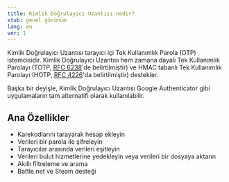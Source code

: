 ```yaml
---
title: Kimlik Doğrulayıcı Uzantısı nedir?
stub: genel görünüm
lang: en
ver: 1
---
```


Kimlik Doğrulayıcı Uzantısı tarayıcı içi Tek Kullanımlık Parola (OTP) istemcisidir. Kimlik Doğrulayıcı Uzantısı hem zamana dayalı Tek Kullanımlık Parolayı (TOTP, [RFC 6238](https://tools.ietf.org/html/rfc6238)'de belirtilmiştir) ve HMAC tabanlı Tek Kullanımlık Parolayı (HOTP, [RFC 4226](https://tools.ietf.org/html/rfc4226)'da belirtilmiştir) destekler.

Başka bir deyişle, Kimlik Doğrulayıcı Uzantısı Google Authenticator gibi uygulamaların tam alternatifi olarak kullanılabilir.

## Ana Özellikler

* Karekodlarını tarayarak hesap ekleyin
* Verileri bir parola ile şifreleyin
* Tarayıcılar arasında verileri eşitleyin
* Verileri bulut hizmetlerine yedekleyin veya verileri bir dosyaya aktarın
* Akıllı filtreleme ve arama
* Battle.net ve Steam desteği